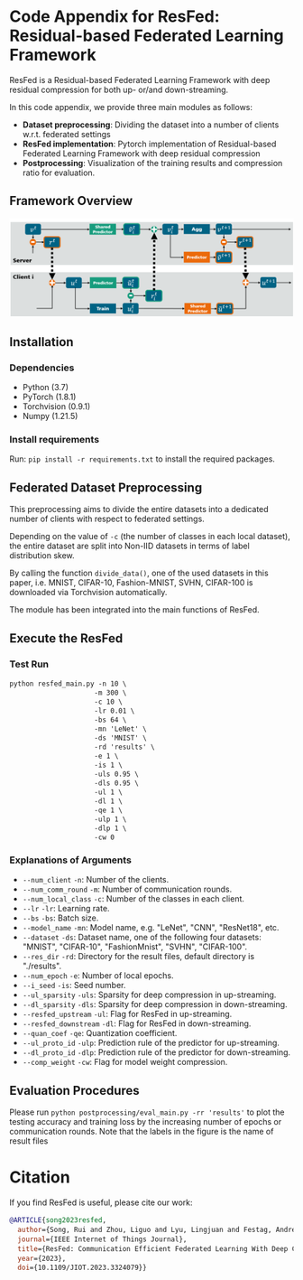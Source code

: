 # Code Appendix for ResFed: Residual-based Federated Learning Framework

ResFed is a Residual-based Federated Learning Framework with deep residual compression for both up- or/and down-streaming.

In this code appendix, we provide three main modules as follows:
* **Dataset preprocessing**: Dividing the dataset into a number of clients w.r.t. federated settings
* **ResFed implementation**: Pytorch implementation of Residual-based Federated Learning Framework with deep residual compression
* **Postprocessing**: Visualization of the training results and compression ratio for evaluation.

## Framework Overview

![drawing](figures/ResFed_DRC.png)


## Installation

### Dependencies

 - Python (3.7)
 - PyTorch (1.8.1)
 - Torchvision (0.9.1)
 - Numpy (1.21.5)

### Install requirements

Run: `pip install -r requirements.txt` to install the required packages.

## Federated Dataset Preprocessing

This preprocessing aims to divide the entire datasets into a dedicated number of clients with respect to federated settings.

Depending on the value of `-c` (the number of classes in each local dataset), the entire dataset are split into Non-IID datasets in terms of label distribution skew.

By calling the function `divide_data()`, one of the used datasets in this paper, i.e. MNIST, CIFAR-10, Fashion-MNIST, SVHN, CIFAR-100 is downloaded via Torchvision automatically.

The module has been integrated into the main functions of ResFed.

## Execute the ResFed

### Test Run

```
python resfed_main.py -n 10 \
                     -m 300 \
                     -c 10 \
                     -lr 0.01 \
                     -bs 64 \
                     -mn 'LeNet' \
                     -ds 'MNIST' \
                     -rd 'results' \
                     -e 1 \
                     -is 1 \
                     -uls 0.95 \
                     -dls 0.95 \
                     -ul 1 \
                     -dl 1 \
                     -qe 1 \
                     -ulp 1 \
                     -dlp 1 \
                     -cw 0
```

### Explanations of Arguments

- `--num_client` `-n`: Number of the clients.
- `--num_comm_round` `-m`: Number of communication rounds.
- `--num_local_class` `-c`: Number of the classes in each client.
- `--lr` `-lr`: Learning rate.
- `--bs` `-bs`: Batch size.
- `--model_name` `-mn`: Model name, e.g. "LeNet", "CNN", "ResNet18", etc.
- `--dataset` `-ds`: Dataset name, one of the following four datasets: "MNIST", "CIFAR-10", "FashionMnist", "SVHN", "CIFAR-100".
- `--res_dir` `-rd`: Directory for the result files, default directory is "./results".
- `--num_epoch` `-e`: Number of local epochs.
- `--i_seed` `-is`: Seed number.
- `--ul_sparsity` `-uls`: Sparsity for deep compression in up-streaming.
- `--dl_sparsity` `-dls`: Sparsity for deep compression in down-streaming.
- `--resfed_upstream` `-ul`: Flag for ResFed in up-streaming.
- `--resfed_downstream` `-dl`: Flag for ResFed in down-streaming.
- `--quan_coef` `-qe`: Quantization coefficient.
- `--ul_proto_id` `-ulp`: Prediction rule of the predictor for up-streaming.
- `--dl_proto_id` `-dlp`: Prediction rule of the predictor for down-streaming.
- `--comp_weight` `-cw`: Flag for model weight compression.


## Evaluation Procedures

Please run `python postprocessing/eval_main.py -rr 'results'` to plot the testing accuracy and training loss by the increasing number of epochs or communication rounds. 
Note that the labels in the figure is the name of result files

# Citation
If you find ResFed is useful, please cite our work:
```bibtex
@ARTICLE{song2023resfed,
  author={Song, Rui and Zhou, Liguo and Lyu, Lingjuan and Festag, Andreas and Knoll, Alois},
  journal={IEEE Internet of Things Journal}, 
  title={ResFed: Communication Efficient Federated Learning With Deep Compressed Residuals}, 
  year={2023},
  doi={10.1109/JIOT.2023.3324079}}
```
